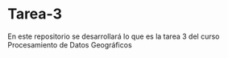 # Tarea-3
En este repositorio se desarrollará lo que es la tarea 3 del curso Procesamiento de Datos Geográficos
